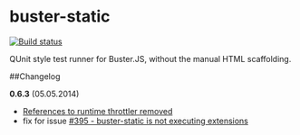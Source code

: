 # buster-static

[![Build status](https://secure.travis-ci.org/busterjs/buster-static.png?branch=master)](http://travis-ci.org/busterjs/buster-static)

QUnit style test runner for Buster.JS, without the manual HTML scaffolding.


##Changelog

**0.6.3** (05.05.2014)

* [References to runtime throttler removed](https://github.com/busterjs/buster-static/commit/f5c3c0185ac83d9270620dee7e8a80fa511b836a)
* fix for issue [#395 - buster-static is not executing extensions](https://github.com/busterjs/buster/issues/395)
